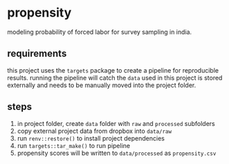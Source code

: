 # propensity

modeling probability of forced labor for survey sampling in india. 

## requirements

this project uses the `targets` package to create a pipeline for reproducible results. running the pipeline will catch
the `data` used in this project is stored externally and needs to be manually moved into the project folder.

## steps

1. in project folder, create `data` folder with `raw` and `processed` subfolders
2. copy external project data from dropbox into `data/raw`
3. run `renv::restore()` to install project dependencies
4. run `targets::tar_make()` to run pipeline
5. propensity scores will be written to `data/processed` as `propensity.csv`
